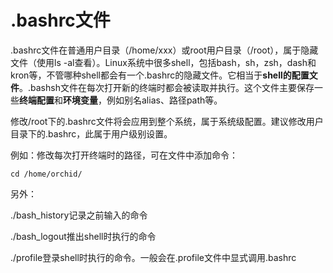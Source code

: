 # .bashrc文件

.bashrc文件在普通用户目录（/home/xxx）或root用户目录（/root），属于隐藏文件（使用ls -al查看）。Linux系统中很多shell，包括bash，sh，zsh，dash和kron等，不管哪种shell都会有一个.bashrc的隐藏文件。它相当于**shell的配置文件**。.bashsh文件在每次打开新的终端时都会被读取并执行。这个文件主要保存一些**终端配置**和**环境变量**，例如别名alias、路径path等。

修改/root下的.bashrc文件将会应用到整个系统，属于系统级配置。建议修改用户目录下的.bashrc，此属于用户级别设置。

例如：修改每次打开终端时的路径，可在文件中添加命令：

```markd
cd /home/orchid/
```

另外：

./bash_history记录之前输入的命令

./bash_logout推出shell时执行的命令

./profile登录shell时执行的命令。一般会在.profile文件中显式调用.bashrc